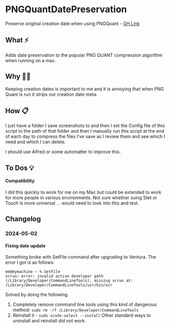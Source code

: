 # PNGQuantDatePreservation
 Preserve original creation date when using PNGQuant - [GH Link](https://github.com/ReessKennedy/Compression-Enhancer)

## What ⚡
Adds date preservation to the popular PNG QUANT compression algorithm when running on a mac. 
## Why 🤷‍♂️
Keeping creation dates is important to me and it is annoying that when PNG Quant is run it strips out creation date meta. 
## How 📋
I just have a folder I save screenshots to and then I set the Config file of this script to the path of that folder and then I manually run this script at the end of each day to compress the files I've save as I review them and see which I need and which I can delete. 

I should use Alfred or some automatter to improve this. 
## To Dos 💡
#### Compatibility
I did this quickly to work for me on my Mac but could be extended to work for more people in various environments. Not sure whether suing Stet or Touch is more universal ... would need to look into this and test. 


## Changelog

### 2024-05-02 
#### Fixing date update
Something broke with SetFile command after upgrading to Ventura. The error I got is as follows: 

```
me@mymachine ~ % SetFile 
xcrun: error: invalid active developer path (/Library/Developer/CommandLineTools), missing xcrun at: /Library/Developer/CommandLineTools/usr/bin/xcr
```

Solved by doing the following.
1. Completely remove command line tools using this kind of dangerous method: `sudo rm -rf /Library/Developer/CommandLineTools`
2. Reinstall it - `sudo xcode-select --install`
Other standard ways to uninstall and reinstall did not work. 



